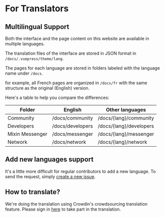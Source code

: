 # For Translators

## Multilingual Support

Both the interface and the page content on this website are available in multiple languages.

The translation files of the interface are stored in JSON format in `/docs/.vuepress/theme/lang`.

The pages for each language are stored in folders labeled with the language name under `/docs`.

for example, all French pages are organized in `/docs/fr` with the same structure as the original (English) version.

Here's a table to help you compare the differences: 

| Folder | English | Other languages |
| --- | --- | --- |
| Community | /docs/community | /docs/{lang}/community |
| Developers | /docs/developers | /docs/{lang}/developers |
| Mixin Messenger | /docs/messenger | /docs/{lang}/messenger |
| Network | /docs/network | /docs/{lang}/network |

## Add new languages support

It's a little more difficult for regular contributors to add a new language.
To send the request, simply [create a new issue](https://github.com/fox-one/mixin.network/issues/new). 

## How to translate?

We're doing the translation using Crowdin's crowdsourcing translation feature. Please sign in [here](https://pando.crowdin.com/) to take part in the translation.

